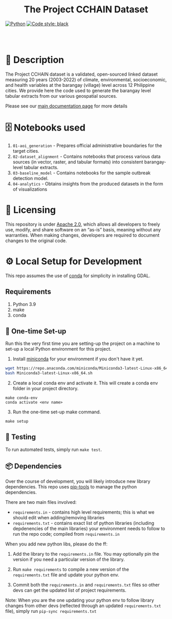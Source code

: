 <div align="center">

# The Project CCHAIN Dataset

</div>

<a href="https://www.python.org/"><img alt="Python" src="https://img.shields.io/badge/-Python 3.9-blue?style=for-the-badge&logo=python&logoColor=white"></a>
<a href="https://black.readthedocs.io/en/stable/"><img alt="Code style: black" src="https://img.shields.io/badge/code%20style-black-black.svg?style=for-the-badge&labelColor=gray"></a>

<br/>
<br/>


# 📜 Description

The Project CCHAIN dataset is a validated, open-sourced linked dataset measuring 20 years (2003-2022) of climate, environmental, socioeconomic, and health variables at the barangay (village) level across 12 Philippine cities.
We provide here the code used to generate the barangay level tabular extracts from our various geospatial sources.

Please see our [main documentation page](https://thinkingmachines.github.io/project-cchain) for more details

# 🗄 Notebooks used

1. `01-aoi_generation` - Prepares official administrative boundaries for the target cities.
2. `02-dataset_alignment` - Contains notebooks that process various data sources (in vector, raster, and tabular formats) into consistent barangay-level tabular extracts.
3. `03-baseline_model` - Contains notebooks for the sample outbreak detection model.
4. `04-analytics` - Obtains insights from the produced datasets in the form of visualizations

# 📄 Licensing

This repository is under [Apache 2.0](https://www.apache.org/licenses/LICENSE-2.0), which allows all developers to freely use, modify, and share software on an “as-is” basis, meaning without any warranties. 
When making changes, developers are required to document changes to the original code.

# ⚙️ Local Setup for Development

This repo assumes the use of [conda](https://docs.conda.io/en/latest/miniconda.html) for simplicity in installing GDAL.


## Requirements

1. Python 3.9
2. make
3. conda


## 🐍 One-time Set-up
Run this the very first time you are setting-up the project on a machine to set-up a local Python environment for this project.

1. Install [miniconda](https://docs.conda.io/en/latest/miniconda.html) for your environment if you don't have it yet.
```bash
wget https://repo.anaconda.com/miniconda/Miniconda3-latest-Linux-x86_64.sh
bash Miniconda3-latest-Linux-x86_64.sh
```

2. Create a local conda env and activate it. This will create a conda env folder in your project directory.
```
make conda-env
conda activate <env name>
```

3. Run the one-time set-up make command.
```
make setup
```

## 🐍 Testing
To run automated tests, simply run `make test`.

## 📦 Dependencies

Over the course of development, you will likely introduce new library dependencies. This repo uses [pip-tools](https://github.com/jazzband/pip-tools) to manage the python dependencies.

There are two main files involved:
* `requirements.in` - contains high level requirements; this is what we should edit when adding/removing libraries
* `requirements.txt` - contains exact list of python libraries (including depdenencies of the main libraries) your environment needs to follow to run the repo code; compiled from `requirements.in`


When you add new python libs, please do the ff:

1. Add the library to the `requirements.in` file. You may optionally pin the version if you need a particular version of the library.

2. Run `make requirements` to compile a new version of the `requirements.txt` file and update your python env.

3. Commit both the `requirements.in` and `requirements.txt` files so other devs can get the updated list of project requirements.

Note: When you are the one updating your python env to follow library changes from other devs (reflected through an updated `requirements.txt` file), simply run `pip-sync requirements.txt`

